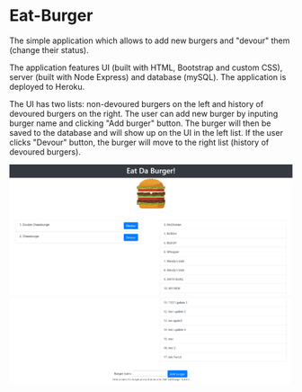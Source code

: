 # Eat-Burger

The simple application which allows to add new burgers and "devour" them (change their status).

The application features UI (built with HTML, Bootstrap and custom CSS), server (built with Node Express) and database (mySQL). The application is deployed to Heroku. 

The UI has two lists: non-devoured burgers on the left and history of devoured burgers on the right. The user can add new burger by inputing burger name and clicking "Add burger" button. The burger will then be saved to the database and will show up on the UI in the left list. If the user clicks "Devour" button, the burger will move to the right list (history of devoured burgers).


![screenshot](public/assets/screenshots/screenshot.PNG)
![screenshot2](public/assets/screenshots/screenshot2.PNG)